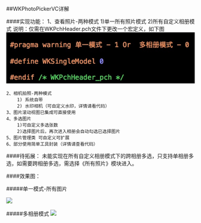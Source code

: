 ##WKPhotoPickerVC详解



####实现功能：
    1、查看照片-两种模式
        1)单一所有照片模式
        2)所有自定义相册模式
        说明：仅需在WKPchHeader.pch文件下更改一个宏定义，如下图
   <img src="1.png">

    2、相机拍照-两种模式
        1) 系统自带
        2) 水印相机（可自定义水印，详情请看代码）
    3、图片滚动视图已集成可直接使用
    4、多选图片 
        1)可自定义多选张数
        2)选择图片后，再次进入相册会自动勾选已选择图片
    5、图片管理类 可自定义可扩展
    6、部分使用简单工具封装（详情请查看代码）
    
####待拓展：
    未能实现在所有自定义相册模式下的跨相册多选，只支持单相册多选，如需要跨相册多选，需选择《所有照片》模块进入。
    
    
####效果图：

#####单一模式-所有图片

<img src="单一相册.gif">

#####多相册模式
<img src="多相册.gif">
     
    